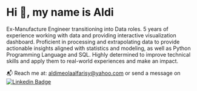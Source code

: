 # Hi :wave:, my name is Aldi

Ex-Manufacture Engineer transitioning into Data roles. 5 years of experience working with data and providing interactive visualization dashboard. Proficient in processing and extrapolating data to provide actionable insights aligned with statistics and modeling, as well as Python Programming Language and SQL. Highly determined to improve technical skills and apply them to real-world experiences and make an impact.

:mailbox_with_mail: Reach me at: aldimeolaalfarisy@yahoo.com or send a message on [![Linkedin Badge](https://img.shields.io/badge/-LinkedIn-blue?style=flat&logo=Linkedin&logoColor=white)](https://www.linkedin.com/in/aldimeolaa) 

<!---
aldimeolaalfarisy/aldimeolaalfarisy is a ✨ special ✨ repository because its `README.md` (this file) appears on your GitHub profile.
You can click the Preview link to take a look at your changes.
--->
